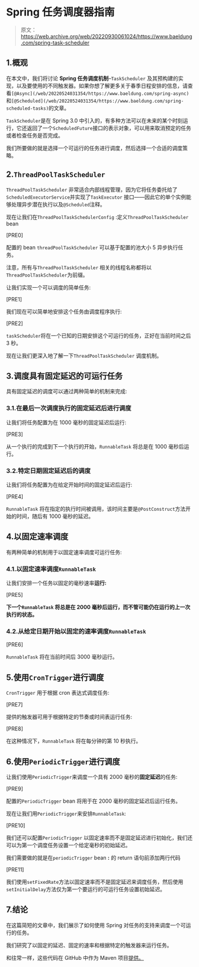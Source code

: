 # Spring 任务调度器指南

> 原文：<https://web.archive.org/web/20220930061024/https://www.baeldung.com/spring-task-scheduler>

## 1.概观

在本文中，我们将讨论 **Spring 任务调度机制**–`TaskScheduler` 及其预构建的实现，以及要使用的不同触发器。如果你想了解更多关于春季日程安排的信息，请查看`[@Async](/web/20220524031354/https://www.baeldung.com/spring-async)`和`[@Scheduled](/web/20220524031354/https://www.baeldung.com/spring-scheduled-tasks)`的文章。

`TaskScheduler`是在 Spring 3.0 中引入的，有多种方法可以在未来的某个时刻运行，它还返回了一个`ScheduledFuture`接口的表示对象，可以用来取消预定的任务或者检查任务是否完成。

我们所要做的就是选择一个可运行的任务进行调度，然后选择一个合适的调度策略。

## 2.`ThreadPoolTaskScheduler`

`ThreadPoolTaskScheduler` 非常适合内部线程管理，因为它将任务委托给了`ScheduledExecutorService`并实现了`TaskExecutor` 接口——因此它的单个实例能够处理异步潜在执行以及`@Scheduled`注释。

现在让我们在`ThreadPoolTaskSchedulerConfig` :定义`ThreadPoolTaskScheduler` bean

[PRE0]

配置的 bean `threadPoolTaskScheduler` 可以基于配置的池大小 5 异步执行任务。

注意，所有与`ThreadPoolTaskScheduler` 相关的线程名称都将以`ThreadPoolTaskScheduler`为前缀。

让我们实现一个可以调度的简单任务:

[PRE1]

我们现在可以简单地安排这个任务由调度程序执行:

[PRE2]

`taskScheduler`将在一个已知的日期安排这个可运行的任务，正好在当前时间之后 3 秒。

现在让我们更深入地了解一下`ThreadPoolTaskScheduler` 调度机制。

## 3.调度具有固定延迟的可运行任务

具有固定延迟的调度可以通过两种简单的机制来完成:

### 3.1.在最后一次调度执行的固定延迟后进行调度

让我们将任务配置为在 1000 毫秒的固定延迟后运行:

[PRE3]

从一个执行的完成到下一个执行的开始，`RunnableTask` 将总是在 1000 毫秒后运行。

### 3.2.特定日期固定延迟后的调度

让我们将任务配置为在给定开始时间的固定延迟后运行:

[PRE4]

`RunnableTask` 将在指定的执行时间被调用，该时间主要是`@PostConstruct`方法开始的时间，随后有 1000 毫秒的延迟。

## 4.以固定速率调度

有两种简单的机制用于以固定速率调度可运行任务:

### 4.1.以固定速率调度`RunnableTask`

让我们安排一个任务以固定的毫秒速率**运行:**

[PRE5]

**下一个`RunnableTask` 将总是在 2000 毫秒后运行，而不管可能仍在运行的上一次执行的状态。**

### 4.2.从给定日期开始以固定的速率调度`RunnableTask`

[PRE6]

`RunnableTask` 将在当前时间后 3000 毫秒运行。

## 5.使用`CronTrigger`进行调度

`CronTrigger` 用于根据 cron 表达式调度任务:

[PRE7]

提供的触发器可用于根据特定的节奏或时间表运行任务:

[PRE8]

在这种情况下，`RunnableTask` 将在每分钟的第 10 秒执行。

## 6.使用`PeriodicTrigger`进行调度

让我们使用`PeriodicTrigger`来调度一个具有 2000 毫秒的**固定延迟**的任务:

[PRE9]

配置的`PeriodicTrigger` bean 将用于在 2000 毫秒的固定延迟后运行任务。

现在让我们用`PeriodicTrigger`来安排`RunnableTask`:

[PRE10]

我们还可以配置`PeriodicTrigger` 以固定速率而不是固定延迟进行初始化，我们还可以为第一个调度任务设置一个给定毫秒的初始延迟。

我们需要做的就是在`periodicTrigger` bean **:** 的 return 语句前添加两行代码

[PRE11]

我们使用`setFixedRate`方法以固定速率而不是固定延迟来调度任务，然后使用`setInitialDelay`方法仅为第一个要运行的可运行任务设置初始延迟。

## 7.结论

在这篇简短的文章中，我们展示了如何使用 Spring 对任务的支持来调度一个可运行的任务。

我们研究了以固定的延迟、固定的速率和根据特定的触发器来运行任务。

和往常一样，这些代码在 GitHub 中作为 Maven 项目[提供。](https://web.archive.org/web/20220524031354/https://github.com/eugenp/tutorials/tree/master/spring-scheduling)
